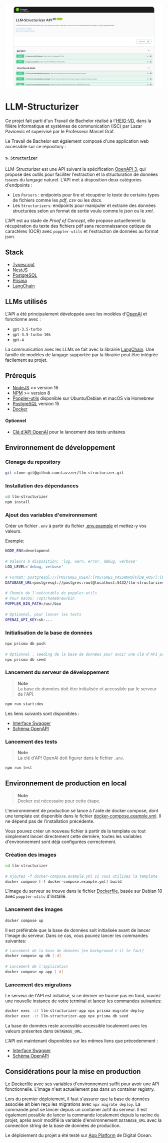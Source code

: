 <p align="center">
  <img src="./docs/llm-structurizer-page.png" alt="Main Page of Swagger Interface" />
</p>

# LLM-Structurizer

Ce projet fait parti d'un Travail de Bachelor réalisé à l'[HEIG-VD](https://heig-vd.ch/), dans la filière Informatique et systèmes de communication (ISC) par Lazar Pavicevic et supervisé par le Professeur Marcel Graf.

Le Travail de Bachelor est également composé d'une application web accessible sur ce repository :

#### [`✨ Structurizer`](https://github.com/Lazzzer/structurizer)

LLM-Structurizer est une API suivant la spécification [OpenAPI 3](https://swagger.io/specification/), qui propose des outils pour faciliter l'extraction et la structuration de données issues du langage naturel. L'API met à disposition deux catégories d'endpoints :

- Les `Parsers` : endpoints pour lire et récupérer le texte de certains types de fichiers comme les _pdf_, _csv_ ou les _docx_.
- Les `Structurizers`: endpoints pour manipuler et extraire des données structurées selon un format de sortie voulu comme le _json_ ou le _xml_.

L'API est au stade de _Proof of Concept_, elle propose actuellement la récupération du texte des fichiers pdf sans reconnaissance optique de caractères (OCR) avec `poppler-utils` et l'extraction de données au format json.

## Stack

- [Typescript](https://www.typescriptlang.org)
- [NestJS](https://docs.nestjs.com)
- [PostgreSQL](https://www.postgresql.org/docs/15/index.html)
- [Prisma](https://www.prisma.io/docs/getting-started)
- [LangChain](https://js.langchain.com/docs)

## LLMs utilisés

L'API a été principalement développée avec les modèles d'[OpenAI](https://platform.openai.com/docs/models) et fonctionne avec :

- `gpt-3.5-turbo`
- `gpt-3.5-turbo-16k`
- `gpt-4`

La communication avec les LLMs se fait avec la librairie [LangChain](https://js.langchain.com/docs). Une famille de modèles de langage supportée par la librairie peut être intégrée facilement au projet.

## Prérequis

- [NodeJS](https://nodejs.org/en/download/) >= version 16
- [NPM](https://www.npmjs.com/package/download) >= version 8
- [Poppler-utils](https://poppler.freedesktop.org/) disponible sur Ubuntu/Debian et macOS via Homebrew
- [PostgreSQL](https://www.postgresql.org/docs/15/index.html) version 15
- [Docker](https://docs.docker.com/get-started/)

#### Optionnel

- [Clé d'API OpenAI](https://platform.openai.com/account/api-keys) pour le lancement des tests unitaires

## Environnement de développement

### Clonage du repository

```bash
git clone git@github.com:Lazzzer/llm-structurizer.git
```

### Installation des dépendances

```bash
cd llm-structurizer
npm install
```

### Ajout des variables d'environnement

Créer un fichier `.env` à partir du fichier [.env.example](https://github.com/Lazzzer/llm-structurizer/blob/main/.env.example) et mettez-y vos valeurs.

Exemple:

```bash
NODE_ENV=development

# Valeurs à disposition: 'log, warn, error, debug, verbose'
LOG_LEVEL='debug, verbose'

# Format: postgresql://[POSTGRES_USER]:[POSTGRES_PASSWORD]@[DB_HOST]:[DB_PORT]/[DB_NAME]?schema=[DB_SCHEMA]&connect_timeout=300
DATABASE_URL=postgresql://postgres:root@localhost:5432/llm-structurizer?schema=public&connect_timeout=300

# Chemin de l'exécutable de poppler-utils
# Pour macOS: /opt/homebrew/bin
POPPLER_BIN_PATH=/usr/bin

# Optionnel, pour lancer les tests
OPENAI_API_KEY=sk-...
```

### Initialisation de la base de données

```bash
npx prisma db push

# Optionnel : seeding de la base de données pour avoir une clé d'API prête à l'emploi
npx prisma db seed
```

### Lancement du serveur de développement

> **Note**  
> La base de données doit être initialisée et accessible par le serveur de l'API.

```bash
npm run start:dev
```

Les liens suivants sont disponibles :

- [Interface Swagger](http://localhost:3000/api)
- [Schéma OpenAPI](http://localhost:3000/api-json)

### Lancement des tests

> **Note**  
> La clé d'API OpenAI doit figurer dans le fichier `.env`.

```bash
npm run test
```

## Environnement de production en local

> **Note**  
> Docker est nécessaire pour cette étape.

L'environnement de production se lance à l'aide de docker compose, dont une template est disponible dans le fichier [docker-compose.example.yml](https://github.com/Lazzzer/llm-structurizer/blob/main/docker-compose.example.yml). Il ne dépend pas de l'installation précédente.

Vous pouvez créer un nouveau fichier à partir de la template ou tout simplement lancer directement cette dernière, toutes les variables d'environnement sont déjà configurées correctement.

### Création des images

```bash
cd llm-structurizer

# Ajoutez -f docker-compose.example.yml si vous utilisez la template
docker compose [-f docker-compose.example.yml] build
```

L'image du serveur se trouve dans le fichier [Dockerfile](https://github.com/Lazzzer/llm-structurizer/blob/main/Dockerfile), basée sur Debian 10 avec `poppler-utils` d'installé.

### Lancement des images

```bash
docker compose up
```

Il est préférable que la base de données soit initialisée avant de lancer l'image du serveur. Dans ce cas, vous pouvez lancer les commandes suivantes:

```bash
# Lancement de la base de données [en background s'il le faut]
docker compose up db [-d]

# Lancement de l'application
docker compose up app [-d]
```

### Lancement des migrations

Le serveur de l'API est initialisé, si ce dernier ne tourne pas en fond, ouvrez une nouvelle instance de votre terminal et lancer les commandes suivantes:

```bash
docker exec -it llm-structurizer-app npx prisma migrate deploy
docker exec -it llm-structurizer-app npx prisma db seed
```

La base de données reste accessible accessible localement avec les valeurs présentes dans `DATABASE_URL`.

L'API est maintenant disponibles sur les mêmes liens que précedemment :

- [Interface Swagger](http://localhost:3000/api)
- [Schéma OpenAPI](http://localhost:3000/api-json)

## Considérations pour la mise en production

Le [Dockerfile](https://github.com/Lazzzer/llm-structurizer/blob/main/Dockerfile) avec ses variables d'environnement suffit pour avoir une API fonctionnelle.
L'image n'est actuellement pas dans un container registry.

Lors du premier déploiement, il faut s'assurer que la base de données associée ait bien reçu les migrations avec `npx migrate deploy`. La commande peut se lancer depuis un container actif du serveur. Il est également possible de lancer la commande localement depuis la racine du projet, après avoir modifié la variable d'environnement `DATABASE_URL` avec la connection string de la base de données de production.

Le déploiement du projet a été testé sur [App Platform](https://www.digitalocean.com/products/app-platform) de Digital Ocean.
